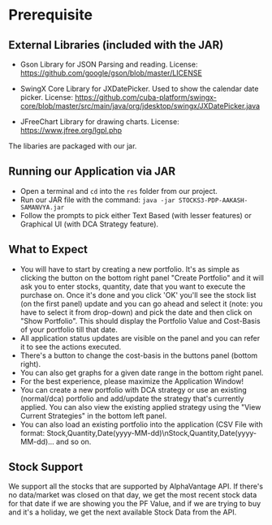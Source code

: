 # Prerequisite

## External Libraries (included with the JAR)

- Gson Library for JSON Parsing and reading.
  License: https://github.com/google/gson/blob/master/LICENSE
  
- SwingX Core Library for JXDatePicker. Used to show the calendar date picker.
  License: https://github.com/cuba-platform/swingx-core/blob/master/src/main/java/org/jdesktop/swingx/JXDatePicker.java

- JFreeChart Library for drawing charts.
  License: https://www.jfree.org/lgpl.php

The libaries are packaged with our jar.

## Running our Application via JAR

- Open a terminal and `cd` into the `res` folder from our project.
- Run our JAR file with the command: `java -jar STOCKS3-PDP-AAKASH-SAMANVYA.jar`
- Follow the prompts to pick either Text Based (with lesser features) or Graphical UI (with DCA Strategy feature).

## What to Expect
- You will have to start by creating a new portfolio. It's as simple as clicking the button on the bottom right panel "Create Portfolio" and it will ask you to enter stocks, quantity, date that you want to execute the purchase on. Once it's done and you click 'OK' you'll see the stock list (on the first panel) update and you can go ahead and select it (note: you have to select it from drop-down) and pick the date and then click on "Show Portfolio". This should display the Portfolio Value and Cost-Basis of your portfolio till that date.
- All application status updates are visible on the panel and you can refer it to see the actions executed.
- There's a button to change the cost-basis in the buttons panel (bottom right).
- You can also get graphs for a given date range in the bottom right panel. 
- For the best experience, please maximize the Application Window!
- You can create a new portfolio with DCA strategy or use an existing (normal/dca) portfolio and add/update the strategy that's currently applied. You can also view the existing applied strategy using the "View Current Strategies" in the bottom left panel.
- You can also load an existing portfolio into the application (CSV File with format: Stock,Quantity,Date(yyyy-MM-dd)\nStock,Quantity,Date(yyyy-MM-dd)... and so on. 


## Stock Support
We support all the stocks that are supported by AlphaVantage API. If there's no data/market was closed on that day, we get the most recent stock data for that date if we are showing you the PF Value, and if we are trying to buy and it's a holiday, we get the next available Stock Data from the API.
